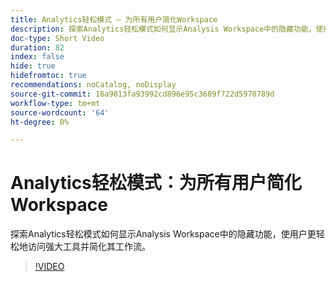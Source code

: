```yaml
---
title: Analytics轻松模式 — 为所有用户简化Workspace
description: 探索Analytics轻松模式如何显示Analysis Workspace中的隐藏功能，使用户更轻松地访问强大工具并简化其工作流。
doc-type: Short Video
duration: 82
index: false
hide: true
hidefromtoc: true
recommendations: noCatalog, noDisplay
source-git-commit: 16a9013fa93992cd896e95c3689f722d5970789d
workflow-type: tm+mt
source-wordcount: '64'
ht-degree: 0%

---
```



# Analytics轻松模式：为所有用户简化Workspace

探索Analytics轻松模式如何显示Analysis Workspace中的隐藏功能，使用户更轻松地访问强大工具并简化其工作流。

<!-- 62_S102_3442449_82_analytics-easy-mode-simplifying-workspace-for-all-users -->
>[!VIDEO](https://video.tv.adobe.com/v/3458343/?learn=on&enablevpops=true)
